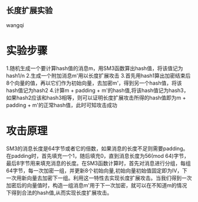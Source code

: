 ## 长度扩展实验
wangqi
# 实验步骤
1.随机生成一个要计算hash值的消息m，用SM3函数算出hash值，将该值记为hash1/n
2.生成一个附加消息m'用以长度扩展攻击
3.首先用hash1算出加密结束后8个向量的值，再以它们作为初始向量，去加密m'，得到另一个hash值，将该hash值记为hash2
4.计算m + padding + m'的hash值,将该hash值记为hash3，如果hash2应该和hash3相等，则可以证明长度扩展攻击所得的hash值即为m + padding + m'的正常hash值，此时可知攻击成功
# 攻击原理
SM3的消息长度是64字节或者它的倍数，如果消息的长度不足则需要padding。在padding时，首先填充一个1，随后填充0，直到消息长度为56(mod 64)字节，最后8字节用来填充消息的长度。在SM3函数计算时，首先对消息进行分组，每组64字节，每一次加密一组，并更新8个初始向量,初始向量初始值固定即为IV，下一次用新向量去加密下一组。利用这一特性去实现长度扩展攻击。当我们得到一次加密后的向量值时，构造一组消息m'用于下一次加密，就可以在不知道m的情况下得到合法的hash值,从而实现长度扩展攻击。

